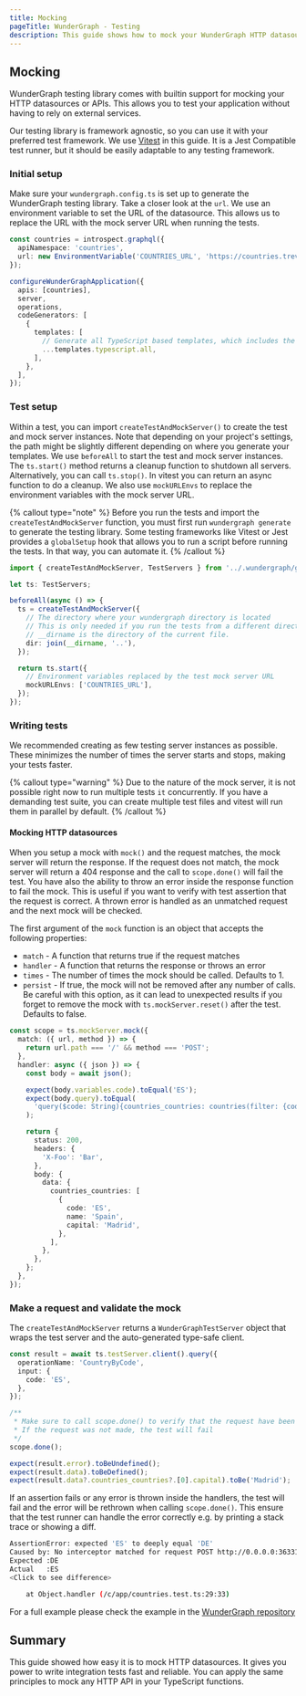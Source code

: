 ```yaml
---
title: Mocking
pageTitle: WunderGraph - Testing
description: This guide shows how to mock your WunderGraph HTTP datasources or APIs
---
```


## Mocking

WunderGraph testing library comes with builtin support for mocking your HTTP datasources or APIs.
This allows you to test your application without having to rely on external services.

Our testing library is framework agnostic, so you can use it with your preferred test
framework. We use [Vitest](https://vitest.dev/) in this guide. It is a Jest Compatible test runner, but it should be easily adaptable to any testing framework.

### Initial setup

Make sure your `wundergraph.config.ts` is set up to generate the WunderGraph testing library. Take a closer look at the `url`. We use an environment variable to set the URL of the datasource. This allows us to replace the URL with the mock server URL when running the tests.

```typescript
const countries = introspect.graphql({
  apiNamespace: 'countries',
  url: new EnvironmentVariable('COUNTRIES_URL', 'https://countries.trevorblades.com/'),
});

configureWunderGraphApplication({
  apis: [countries],
  server,
  operations,
  codeGenerators: [
    {
      templates: [
        // Generate all TypeScript based templates, which includes the testing library
        ...templates.typescript.all,
      ],
    },
  ],
});
```

### Test setup

Within a test, you can import `createTestAndMockServer()` to create the test and mock server instances.
Note that depending on your project's settings, the path might be slightly different depending on where you generate your templates.
We use `beforeAll` to start the test and mock server instances. The `ts.start()` method returns a cleanup function to shutdown all servers. Alternatively, you can call `ts.stop()`.
In vitest you can return an async function to do a cleanup. We also use `mockURLEnvs` to replace the environment variables with the mock server URL.

{% callout type="note" %}
Before you run the tests and import the `createTestAndMockServer` function, you must first run `wundergraph generate` to generate the testing library.
Some testing frameworks like Vitest or Jest provides a `globalSetup` hook that allows you to run a script before running the tests. In that way, you can automate it.
{% /callout %}

```ts
import { createTestAndMockServer, TestServers } from '../.wundergraph/generated/testing';

let ts: TestServers;

beforeAll(async () => {
  ts = createTestAndMockServer({
    // The directory where your wundergraph directory is located
    // This is only needed if you run the tests from a different directory than your wundergraph directory
    // __dirname is the directory of the current file.
    dir: join(__dirname, '..'),
  });

  return ts.start({
    // Environment variables replaced by the test mock server URL
    mockURLEnvs: ['COUNTRIES_URL'],
  });
});
```

### Writing tests

We recommended creating as few testing server instances as possible. These minimizes the number of times the server starts and stops, making your tests faster.

{% callout type="warning" %}
Due to the nature of the mock server, it is not possible right now to run multiple tests `it` concurrently.
If you have a demanding test suite, you can create multiple test files and vitest will run them in parallel by default.
{% /callout %}

#### Mocking HTTP datasources

When you setup a mock with `mock()` and the request matches, the mock server will return the response. If the request does not match, the mock server will return a 404 response and the call to `scope.done()` will fail the test.
You have also the ability to throw an error inside the response function to fail the mock. This is useful if you want to verify with test assertion that the request is correct. A thrown error is handled as an unmatched request and the next mock will be checked.

The first argument of the `mock` function is an object that accepts the following properties:

- `match` - A function that returns true if the request matches
- `handler` - A function that returns the response or throws an error
- `times` - The number of times the mock should be called. Defaults to 1.
- `persist` - If true, the mock will not be removed after any number of calls. Be careful with this option, as it can lead to unexpected results if you forget to remove the mock with `ts.mockServer.reset()` after the test. Defaults to false.

```ts
const scope = ts.mockServer.mock({
  match: ({ url, method }) => {
    return url.path === '/' && method === 'POST';
  },
  handler: async ({ json }) => {
    const body = await json();

    expect(body.variables.code).toEqual('ES');
    expect(body.query).toEqual(
      'query($code: String){countries_countries: countries(filter: {code: {eq: $code}}){code name capital}}'
    );

    return {
      status: 200,
      headers: {
        'X-Foo': 'Bar',
      },
      body: {
        data: {
          countries_countries: [
            {
              code: 'ES',
              name: 'Spain',
              capital: 'Madrid',
            },
          ],
        },
      },
    };
  },
});
```

### Make a request and validate the mock

The `createTestAndMockServer` returns a `WunderGraphTestServer` object that wraps the test server and the auto-generated type-safe client.

```ts
const result = await ts.testServer.client().query({
  operationName: 'CountryByCode',
  input: {
    code: 'ES',
  },
});

/**
 * Make sure to call scope.done() to verify that the request have been made
 * If the request was not made, the test will fail
 */
scope.done();

expect(result.error).toBeUndefined();
expect(result.data).toBeDefined();
expect(result.data?.countries_countries?.[0].capital).toBe('Madrid');
```

If an assertion fails or any error is thrown inside the handlers, the test will fail and the error will be rethrown when calling `scope.done()`. This ensure that the test runner can handle the error correctly e.g. by printing a stack trace or showing a diff.

```bash
AssertionError: expected 'ES' to deeply equal 'DE'
Caused by: No interceptor matched for request POST http://0.0.0.0:36331/
Expected :DE
Actual   :ES
<Click to see difference>

    at Object.handler (/c/app/countries.test.ts:29:33)
```

For a full example please check the example in the [WunderGraph repository](https://github.com/wundergraph/wundergraph/tree/main/packages/testsuite/apps/mock/test/mock-datasource.test.ts)

## Summary

This guide showed how easy it is to mock HTTP datasources. It gives you power to write integration tests fast and reliable.
You can apply the same principles to mock any HTTP API in your TypeScript functions.

